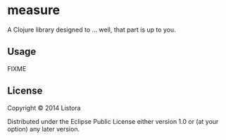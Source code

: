 # measure

A Clojure library designed to ... well, that part is up to you.

## Usage

FIXME

## License

Copyright © 2014 Listora

Distributed under the Eclipse Public License either version 1.0 or (at
your option) any later version.
